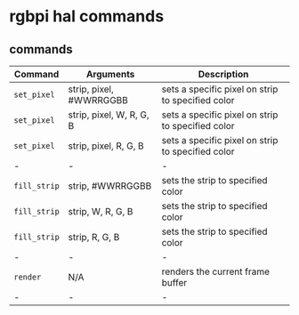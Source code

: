 # rgbpi hal commands

## commands

|Command|Arguments|Description|
|-|-|-|
|`set_pixel`|strip, pixel, #WWRRGGBB|sets a specific pixel on strip to specified color|
|`set_pixel`|strip, pixel, W, R, G, B|sets a specific pixel on strip to specified color|
|`set_pixel`|strip, pixel, R, G, B|sets a specific pixel on strip to specified color|
|-|-|-|
|`fill_strip`|strip, #WWRRGGBB|sets the strip to specified color|
|`fill_strip`|strip, W, R, G, B|sets the strip to specified color|
|`fill_strip`|strip, R, G, B|sets the strip to specified color|
|-|-|-|
|`render`|N/A|renders the current frame buffer|
|-|-|-|
